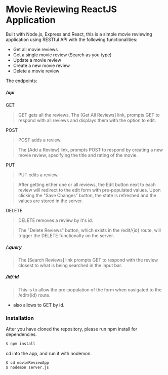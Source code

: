 # Movie Reviewing ReactJS Application

Built with Node.js, Express and React, this is a simple movie reviewing application using RESTful API with the following functionalities: 

- Get all movie reviews
- Get a single movie review (Search as you type)
- Update a movie review
- Create a new movie review
- Delete a movie review

The endpoints: 

##### /api 

GET
> GET gets all the reviews. 
> The [Get All Reviews] link, prompts GET to respond with all reviews and displays them with the option to edit. 

POST
> POST adds a review. 

> The [Add a Review] link, prompts POST to respond by creating a new movie review, specifying the title and rating of the movie. 

PUT
> PUT edits a review. 

> After getting either one or all reviews, the Edit button next to each review will redirect to the edit form with pre-populated values. Upon clicking the "Save Changes" button, the state is refreshed and the values are stored in the server. 

DELETE
> DELETE removes a review by it's id. 

>The "Delete Reviews" button, which exists in the /edit/{id} route, will trigger the DELETE functionalty on the server.

##### /:query
> The [Search Reviews] link prompts GET to respond with the review closest to what is being searched in the input bar. 

##### /id/:id
> This is to allow the pre-population of the form when navigated to the /edit/{id} route. 
* also allows to GET by id. 

### Installation

After you have cloned the repository, please run npm install for dependencies.

```sh
$ npm install 
```
cd into the app, and run it with nodemon. 
```sh
$ cd movieReviewApp
$ nodemon server.js
```

